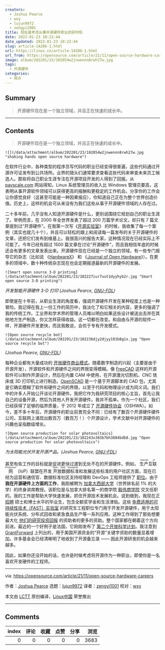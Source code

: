 ```yaml
---
creators:
  - Joshua Pearce
  - wxy
  - lujun9972
  - zengyi1001
title: 现在是考虑从事开源硬件职业的好时机
date: 2022-01-23 10:22:44
date_updated: 2022-01-23 10:22:44
slug: article-14206-1.html
url: https://linux.cn/article-14206-1.html
url_from: https://opensource.com/article/21/11/open-source-hardware-careers
image: album/202201/23/102054w2jnwennn8rwh27w.jpg
tags:
  - 开源硬件
categories:
  - 观点
---
```


## Summary

> 开源硬件现在是一个独立领域，并且正在快速的成长中。

***

<!-- more -->

## Contents

> 
> 开源硬件现在是一个独立领域，并且正在快速的成长中。
> 
> 
> 

`![](/data/attachment/album/202201/23/102054w2jnwennn8rwh27w.jpg "shaking hands open source hardware")`

在软件行业中，各种类型的程序员写代码的职业已经变得很普遍，这些代码通过开源许可证发布到公共场所。业界的猎头们通常要求查看这些代码来审查未来员工候选人。那些将自己职业生涯专注在开源项目开发的人得到了回报。从 [payscale.com](http://payscale.com) 网站得知，Linux 系统管理员的收入比 Windows 管理员要高，这表明从事开源软件领域可以获得更高的报酬和更稳定的工作机会。分享你的工作会让你感觉良好（这甚至可能是一种因果报应），你知道自己正在为整个世界创造价值。历史上，这样的机会可从来没有为我们这些从事于开源硬件领域的人存在过。

二十多年前，几乎没有人知道开源硬件是什么，更别说围绕它规划自己的职业生涯了。举例而言，在 2000 年全世界发表了超过 200 万篇学术论文，却只有 7 篇文章提到过“开源硬件”。在我第一次写《[开源实验室](https://www.appropedia.org/Open-source_Lab)》 的时候，我收集了每一个案例（其实也就几十个），并且可以轻松的跟上和阅读每一篇发布的关于开源硬件的文章，还把它们发布到维基上。我很高兴的报告大家，这种情况现在已经实际上不可能了。今年已经有超过 1500 篇文章在讨论“开源硬件”，而且我相信年底的时候还会有更多的文章发表出来。开源硬件现在已经是一个独立的领域，有一些专门报导它的杂志（比如说 《[HardwareX](https://www.hardware-x.com/)》 和 《[Journal of Open Hardware](https://openhardware.metajnl.com/)》）。在更多的领域中，数十种传统杂志现在也会定期报道最新的开源硬件的发展。

`![Smart open source 3-D printing](/data/attachment/album/202201/23/102227iur7uut1dyyhyb2r.jpg "Smart open source 3-D printing")`

*开发智能开源硬件 3-D 打印 (Joshua Pearce, [GNU-FDL](https://www.gnu.org/licenses/fdl-1.3.en.html))*

即使是在十年前，从职业生涯的角度看，强调开源硬件开发在某种程度上也是一种冒险。我记得在我上一份工作的简历中，我淡化了和它相关的内容，更多的强调了我的传统工作。工业界和学术界的管理人员难以明白如果这些设计被送出去并在其他地方生产制造，你又怎样获得收益。这一切都在改变。和自由与开源的软件一样，开源硬件开发更快，而且我敢说，会优于专有开发模式。

`![Open source recycle bot](/data/attachment/album/202201/23/102236djy2djyy101b8g1x.jpg "Open source recycle bot")`

*(Joshua Pearce, [GNU-FDL](https://www.gnu.org/licenses/fdl-1.3.en.html))*

每种企业都有大量成功的 [开放硬件商业模式](https://doi.org/10.5334/joh.4)。随着数字制造的兴起（主要是由于开源开发），开源软件和开源硬件之间的界限变得模糊。像 [FreeCAD](https://www.freecadweb.org/) 这样的开源软件可以制作开源设计，然后在内置 CAM 中使用，在开源激光切割机、CNC 铣床或 3D 打印机上进行制造。[OpenSCAD](https://openscad.org/) 是一个基于开源脚本的 CAD 包，尤其是它确实模糊了软件和硬件之间的界限，以至于代码和物理设计成为同义词。我们中的许多人开始公开谈论开源硬件。我把它作为我研究项目的核心主旨，首先让我自己的设备开源，然后为其他人开发开源硬件。我并不孤单。作为一个社区，我们已经获得了足够的临界质量，于 2012 年成立了 [开源硬件协会](https://www.oshwa.org/)（OSHWA）。如今，差不多十年后，开源硬件的职业前景完全不同：已经有了数百个开源硬件硬件公司，互联网上涌现出数百万（数百万！）个开源设计，学术文献中对开源硬件的兴趣也呈指数级增长。

`![Open source production for solar photovoltaics](/data/attachment/album/202201/23/102243x383b7bh3884bdb8.jpg "Open source production for solar photovoltaics")`

*为太阳能光伏开发开源产品。(Joshua Pearce, [GNU-FDL](https://www.gnu.org/licenses/fdl-1.3.en.html))*

甚至有些工作的目标就是促进更快过渡到无处不在的开源硬件。例如，<ruby> 生产互联网 <rt>  Internet of Production </rt></ruby>（IoP）联盟在开发<ruby> 开放数据标准 <rt>  Open Data Standards </rt></ruby>和发展这些标准的用户社区方面，现在已经为运营和通信官、数据标准社区支持经理和 DevOps 工程师提供了 [职位](https://www.internetofproduction.org/hiring)。由于 **我在开源硬件上方面的工作**，我刚被聘为 [加拿大西部大学](https://www.uwo.ca/)（世界排名前 1% 的大学）的终身讲席教授。该职位是与加拿大排名第一的商学院 [毅伟商学院](https://www.ivey.uwo.ca/) 交叉任职的。我的工作是帮助大学快速发展，抓住开源技术发展机会。说到做到，我现在正 [招聘](https://www.appropedia.org/FAST_application_process) 硕士和博士水平的毕业生，包含全额奖学金和生活津贴。这些 [免费适用的可持续性技术（FAST）实验室](https://www.appropedia.org/Category:FAST) 的研究生工程职位专门用于开发开源硬件，用于太阳能光伏系统、分布式回收和紧急食品生产等一系列应用。这种工作得到了那些想要最大化 [他们的研究投资回报](https://www.academia.edu/13799962/Return_on_Investment_for_Open_Source_Hardware_Development) 的资助者的更多的资助。整个国家都在朝着这个方向前进。最近的一个好例子是法国，它刚刚发布了 [第二个开放科学计划](https://www.ouvrirlascience.fr/wp-content/uploads/2021/10/Second_French_Plan-for-Open-Science_web.pdf)。我注意到 [GrantForward](https://www.grantforward.com/index) 上列出的，用于美国开源资金的“开源”关键字资助的数量显着增加。许多基金会已经清晰明了地收到了开源备忘录 —— 因此开源研发的机会越来越多。

因此，如果你还没开始的话，也许是时候考虑将开源作为一种职业，即使你是一名喜欢开发硬件的工程师。

---

via: <https://opensource.com/article/21/11/open-source-hardware-careers>

作者：[Joshua Pearce](https://opensource.com/users/jmpearce) 选题：[lujun9972](https://github.com/lujun9972) 译者：[zengyi1001](https://github.com/zengyi1001) 校对：[wxy](https://github.com/wxy)

本文由 [LCTT](https://github.com/LCTT/TranslateProject) 原创编译，[Linux中国](https://linux.cn/) 荣誉推出

***

## Comments


|   index |   评论 |   收藏 |   点赞 |   分享 |   浏览 |
|--------:|-------:|-------:|-------:|-------:|-------:|
|       0 |      0 |      0 |      0 |      0 |   3683 |
